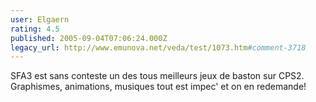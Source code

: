 ```yaml
---
user: Elgaern
rating: 4.5
published: 2005-09-04T07:06:24.000Z
legacy_url: http://www.emunova.net/veda/test/1073.htm#comment-3718
---
```

SFA3 est sans conteste un des tous meilleurs jeux de baston sur CPS2\. Graphismes, animations, musiques tout est impec' et on en redemande!